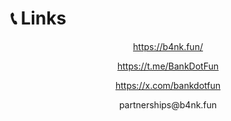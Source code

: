 # 📞 Links

<p align="center"><a href="https://b4nk.fun/">https://b4nk.fun/</a></p>

<p align="center"><a href="https://t.me/BankDotFun">https://t.me/BankDotFun</a></p>

<p align="center"> <a href="https://x.com/bankdotfun">https://x.com/bankdotfun</a></p>

<p align="center">partnerships@b4nk.fun</p>
